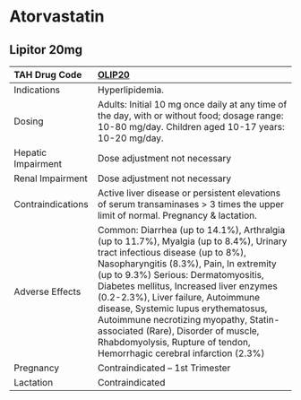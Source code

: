 # Atorvastatin

## Lipitor 20mg

| TAH Drug Code      | [OLIP20](https://www.tahsda.org.tw/drugs/hissearch.php?drug_code=OLIP20)                                                                                                                                                                                                                                                                                                                                                                                                                        |
|:-------------------|:------------------------------------------------------------------------------------------------------------------------------------------------------------------------------------------------------------------------------------------------------------------------------------------------------------------------------------------------------------------------------------------------------------------------------------------------------------------------------------------------|
| Indications        | Hyperlipidemia.                                                                                                                                                                                                                                                                                                                                                                                                                                                                                 |
| Dosing             | Adults: Initial 10 mg once daily at any time of the day, with or without food; dosage range: 10-80 mg/day. Children aged 10-17 years: 10-20 mg/day.                                                                                                                                                                                                                                                                                                                                             |
| Hepatic Impairment | Dose adjustment not necessary                                                                                                                                                                                                                                                                                                                                                                                                                                                                   |
| Renal Impairment   | Dose adjustment not necessary                                                                                                                                                                                                                                                                                                                                                                                                                                                                   |
| Contraindications  | Active liver disease or persistent elevations of serum transaminases > 3 times the upper limit of normal. Pregnancy & lactation.                                                                                                                                                                                                                                                                                                                                                                |
| Adverse Effects    | Common: Diarrhea (up to 14.1%), Arthralgia (up to 11.7%), Myalgia (up to 8.4%), Urinary tract infectious disease (up to 8%), Nasopharyngitis (8.3%), Pain, In extremity (up to 9.3%) Serious: Dermatomyositis, Diabetes mellitus, Increased liver enzymes (0.2-2.3%), Liver failure, Autoimmune disease, Systemic lupus erythematosus, Autoimmune necrotizing myopathy, Statin-associated (Rare), Disorder of muscle, Rhabdomyolysis, Rupture of tendon, Hemorrhagic cerebral infarction (2.3%) |
| Pregnancy          | Contraindicated – 1st Trimester                                                                                                                                                                                                                                                                                                                                                                                                                                                                 |
| Lactation          | Contraindicated                                                                                                                                                                                                                                                                                                                                                                                                                                                                                 |

